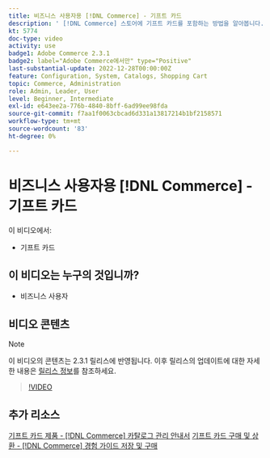 ```yaml
---
title: 비즈니스 사용자용 [!DNL Commerce] - 기프트 카드
description: ' [!DNL Commerce] 스토어에 기프트 카드를 포함하는 방법을 알아봅니다.'
kt: 5774
doc-type: video
activity: use
badge1: Adobe Commerce 2.3.1
badge2: label="Adobe Commerce에서만" type="Positive"
last-substantial-update: 2022-12-28T00:00:00Z
feature: Configuration, System, Catalogs, Shopping Cart
topic: Commerce, Administration
role: Admin, Leader, User
level: Beginner, Intermediate
exl-id: e643ee2a-776b-4840-8bff-6ad99ee98fda
source-git-commit: f7aa1f0063cbcad6d331a13817214b1bf2158571
workflow-type: tm+mt
source-wordcount: '83'
ht-degree: 0%

---
```


# 비즈니스 사용자용 [!DNL Commerce] - 기프트 카드

이 비디오에서:

- 기프트 카드

## 이 비디오는 누구의 것입니까?

- 비즈니스 사용자

## 비디오 콘텐츠

>[!NOTE]
>
>이 비디오의 콘텐츠는 2.3.1 릴리스에 반영됩니다. 이후 릴리스의 업데이트에 대한 자세한 내용은 [릴리스 정보](https://experienceleague.adobe.com/docs/commerce-operations/release/notes/overview.html)를 참조하세요.

>[!VIDEO](https://video.tv.adobe.com/v/35959?quality=12&learn=on)

## 추가 리소스

[기프트 카드 제품 - [!DNL Commerce] 카탈로그 관리 안내서](https://experienceleague.adobe.com/docs/commerce-admin/catalog/products/types/product-gift-card-create.html)
[기프트 카드 구매 및 상환 - [!DNL Commerce] 경험 가이드 저장 및 구매](https://experienceleague.adobe.com/docs/commerce-admin/stores-sales/point-of-purchase/gift-cards/product-gift-card-workflow.html)


